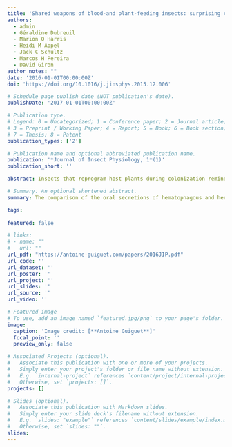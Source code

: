 ```yaml
---
title: 'Shared weapons of blood-and plant-feeding insects: surprising commonalities for manipulating hosts'
authors:
  - admin
  - Géraldine Dubreuil
  - Marion O Harris
  - Heidi M Appel
  - Jack C Schultz
  - Marcos H Pereira
  - David Giron
author_notes: ""
date: '2016-01-01T00:00:00Z'
doi: 'https://doi.org/10.1016/j.jinsphys.2015.12.006'

# Schedule page publish date (NOT publication's date).
publishDate: '2017-01-01T00:00:00Z'

# Publication type.
# Legend: 0 = Uncategorized; 1 = Conference paper; 2 = Journal article;
# 3 = Preprint / Working Paper; 4 = Report; 5 = Book; 6 = Book section;
# 7 = Thesis; 8 = Patent
publication_types: ['2']

# Publication name and optional abbreviated publication name.
publication: '*Journal of Insect Physiology, 1*(1)'
publication_short: ''

abstract: Insects that reprogram host plants during colonization remind us that the insect side of plant–insect story is just as interesting as the plant side. Insect effectors secreted by the salivary glands play an important role in plant reprogramming. Recent discoveries point to large numbers of salivary effectors being produced by a single herbivore species. Since genetic and functional characterization of effectors is an arduous task, narrowing the field of candidates is useful. We present ideas about types and functions of effectors from research on blood-feeding parasites and their mammalian hosts. Because of their importance for human health, blood-feeding parasites have more tools from genomics and other – omics than plant-feeding parasites. Four themes have emerged, (1) mechanical damage resulting from attack by blood-feeding parasites triggers “early danger signals” in mammalian hosts, which are mediated by eATP, calcium, and hydrogen peroxide, (2) mammalian hosts need to modulate their immune responses to the three “early danger signals” and use apyrases, calreticulins, and peroxiredoxins, respectively, to achieve this, (3) blood-feeding parasites, like their mammalian hosts, rely on some of the same “early danger signals” and modulate their immune responses using the same proteins, and (4) blood-feeding parasites deploy apyrases, calreticulins, and peroxiredoxins in their saliva to manipulate the “danger signals” of their mammalian hosts. We review emerging evidence that plant-feeding insects also interfere with “early danger signals” of their hosts by deploying apyrases, calreticulins and peroxiredoxins in saliva. Given emerging links between these molecules, and plant growth and defense, we propose that these effectors interfere with phytohormone signaling, and therefore have a special importance for gall-inducing and leaf-mining insects, which manipulate host-plants to create better food and shelter.

# Summary. An optional shortened abstract.
summary: The comparison of the oral secretions of hematophagous and herbivorous arthropods revealed they both contain proteins that inhibit "early danger signals" emitted rapidly when the host tissues -animal or plant- are damaged. Indeed, animal or plant share the same "early danger signals", extracellular ATP, calcium ions and hydrogen peroxyde.

tags:
 
featured: false

# links:
# - name: ""
#   url: ""
url_pdf: "https://antoine-guiguet.com/papers/2016JIP.pdf"
url_code: ''
url_dataset: ''
url_poster: ''
url_project: ''
url_slides: ''
url_source: ''
url_video: ''

# Featured image
# To use, add an image named `featured.jpg/png` to your page's folder.
image:
  caption: 'Image credit: [**Antoine Guiguet**]'
  focal_point: ''
  preview_only: false

# Associated Projects (optional).
#   Associate this publication with one or more of your projects.
#   Simply enter your project's folder or file name without extension.
#   E.g. `internal-project` references `content/project/internal-project/index.md`.
#   Otherwise, set `projects: []`.
projects: []

# Slides (optional).
#   Associate this publication with Markdown slides.
#   Simply enter your slide deck's filename without extension.
#   E.g. `slides: "example"` references `content/slides/example/index.md`.
#   Otherwise, set `slides: ""`.
slides:
---
```

